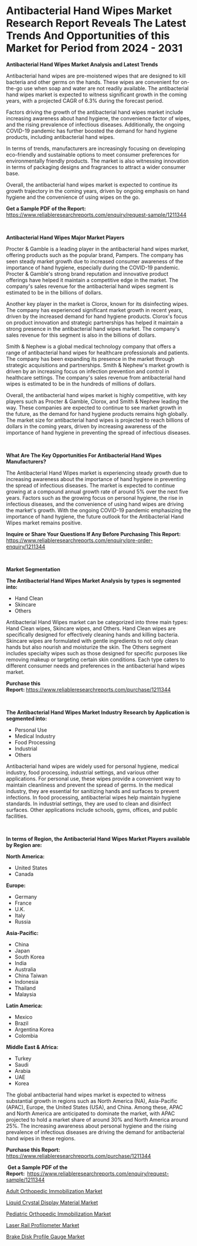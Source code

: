 <p><h1>Antibacterial Hand Wipes Market Research Report Reveals The Latest Trends And Opportunities of this Market for Period from 2024 - 2031</h1></p><p><strong>Antibacterial Hand Wipes Market Analysis and Latest Trends</strong></p>
<p><p>Antibacterial hand wipes are pre-moistened wipes that are designed to kill bacteria and other germs on the hands. These wipes are convenient for on-the-go use when soap and water are not readily available. The antibacterial hand wipes market is expected to witness significant growth in the coming years, with a projected CAGR of 6.3% during the forecast period.</p><p>Factors driving the growth of the antibacterial hand wipes market include increasing awareness about hand hygiene, the convenience factor of wipes, and the rising prevalence of infectious diseases. Additionally, the ongoing COVID-19 pandemic has further boosted the demand for hand hygiene products, including antibacterial hand wipes.</p><p>In terms of trends, manufacturers are increasingly focusing on developing eco-friendly and sustainable options to meet consumer preferences for environmentally friendly products. The market is also witnessing innovation in terms of packaging designs and fragrances to attract a wider consumer base.</p><p>Overall, the antibacterial hand wipes market is expected to continue its growth trajectory in the coming years, driven by ongoing emphasis on hand hygiene and the convenience of using wipes on the go.</p></p>
<p><strong>Get a Sample PDF of the Report:&nbsp;</strong> <a href="https://www.reliableresearchreports.com/enquiry/request-sample/1211344">https://www.reliableresearchreports.com/enquiry/request-sample/1211344</a></p>
<p>&nbsp;</p>
<p><strong>Antibacterial Hand Wipes Major Market Players</strong></p>
<p><p>Procter & Gamble is a leading player in the antibacterial hand wipes market, offering products such as the popular brand, Pampers. The company has seen steady market growth due to increased consumer awareness of the importance of hand hygiene, especially during the COVID-19 pandemic. Procter & Gamble's strong brand reputation and innovative product offerings have helped it maintain a competitive edge in the market. The company's sales revenue for the antibacterial hand wipes segment is estimated to be in the billions of dollars.</p><p>Another key player in the market is Clorox, known for its disinfecting wipes. The company has experienced significant market growth in recent years, driven by the increased demand for hand hygiene products. Clorox's focus on product innovation and strategic partnerships has helped it maintain a strong presence in the antibacterial hand wipes market. The company's sales revenue for this segment is also in the billions of dollars.</p><p>Smith & Nephew is a global medical technology company that offers a range of antibacterial hand wipes for healthcare professionals and patients. The company has been expanding its presence in the market through strategic acquisitions and partnerships. Smith & Nephew's market growth is driven by an increasing focus on infection prevention and control in healthcare settings. The company's sales revenue from antibacterial hand wipes is estimated to be in the hundreds of millions of dollars.</p><p>Overall, the antibacterial hand wipes market is highly competitive, with key players such as Procter & Gamble, Clorox, and Smith & Nephew leading the way. These companies are expected to continue to see market growth in the future, as the demand for hand hygiene products remains high globally. The market size for antibacterial hand wipes is projected to reach billions of dollars in the coming years, driven by increasing awareness of the importance of hand hygiene in preventing the spread of infectious diseases.</p></p>
<p>&nbsp;</p>
<p><strong>What Are The Key Opportunities For Antibacterial Hand Wipes Manufacturers?</strong></p>
<p><p>The Antibacterial Hand Wipes market is experiencing steady growth due to increasing awareness about the importance of hand hygiene in preventing the spread of infectious diseases. The market is expected to continue growing at a compound annual growth rate of around 5% over the next five years. Factors such as the growing focus on personal hygiene, the rise in infectious diseases, and the convenience of using hand wipes are driving the market's growth. With the ongoing COVID-19 pandemic emphasizing the importance of hand hygiene, the future outlook for the Antibacterial Hand Wipes market remains positive.</p></p>
<p><strong>Inquire or Share Your Questions If Any Before Purchasing This Report:</strong> <a href="https://www.reliableresearchreports.com/enquiry/pre-order-enquiry/1211344">https://www.reliableresearchreports.com/enquiry/pre-order-enquiry/1211344</a></p>
<p>&nbsp;</p>
<p><strong>Market Segmentation</strong></p>
<p><strong>The Antibacterial Hand Wipes Market Analysis by types is segmented into:</strong></p>
<p><ul><li>Hand Clean</li><li>Skincare</li><li>Others</li></ul></p>
<p><p>Antibacterial Hand Wipes market can be categorized into three main types: Hand Clean wipes, Skincare wipes, and Others. Hand Clean wipes are specifically designed for effectively cleaning hands and killing bacteria. Skincare wipes are formulated with gentle ingredients to not only clean hands but also nourish and moisturize the skin. The Others segment includes specialty wipes such as those designed for specific purposes like removing makeup or targeting certain skin conditions. Each type caters to different consumer needs and preferences in the antibacterial hand wipes market.</p></p>
<p><strong>Purchase this Report:&nbsp;</strong><a href="https://www.reliableresearchreports.com/purchase/1211344">https://www.reliableresearchreports.com/purchase/1211344</a></p>
<p>&nbsp;</p>
<p><strong>The Antibacterial Hand Wipes Market Industry Research by Application is segmented into:</strong></p>
<p><ul><li>Personal Use</li><li>Medical Industry</li><li>Food Processing</li><li>Industrial</li><li>Others</li></ul></p>
<p><p>Antibacterial hand wipes are widely used for personal hygiene, medical industry, food processing, industrial settings, and various other applications. For personal use, these wipes provide a convenient way to maintain cleanliness and prevent the spread of germs. In the medical industry, they are essential for sanitizing hands and surfaces to prevent infections. In food processing, antibacterial wipes help maintain hygiene standards. In industrial settings, they are used to clean and disinfect surfaces. Other applications include schools, gyms, offices, and public facilities.</p></p>
<p>&nbsp;</p>
<p><strong>In terms of Region, the Antibacterial Hand Wipes Market Players available by Region are:</strong></p>
<p>
    <p> <strong> North America: </strong>
        <ul>
            <li>United States</li>
            <li>Canada</li>
        </ul>
        </p> 
    <p> <strong> Europe: </strong>
        <ul>
            <li>Germany</li>
            <li>France</li>
            <li>U.K.</li>
            <li>Italy</li>
            <li>Russia</li>
        </ul>
        </p> 
    <p> <strong> Asia-Pacific: </strong>
        <ul>
            <li>China</li>
            <li>Japan</li>
            <li>South Korea</li>
            <li>India</li>
            <li>Australia</li>
            <li>China Taiwan</li>
            <li>Indonesia</li>
            <li>Thailand</li>
            <li>Malaysia</li>
        </ul>
        </p> 
    <p> <strong> Latin America: </strong>
        <ul>
            <li>Mexico</li>
            <li>Brazil</li>
            <li>Argentina Korea</li>
            <li>Colombia</li>
        </ul>
        </p> 
    <p> <strong> Middle East & Africa: </strong>
        <ul>
            <li>Turkey</li>
            <li>Saudi</li>
            <li>Arabia</li>
            <li>UAE</li>
            <li>Korea</li>
        </ul>
    </p>
    </p>
<p><p>The global antibacterial hand wipes market is expected to witness substantial growth in regions such as North America (NA), Asia-Pacific (APAC), Europe, the United States (USA), and China. Among these, APAC and North America are anticipated to dominate the market, with APAC projected to hold a market share of around 30% and North America around 25%. The increasing awareness about personal hygiene and the rising prevalence of infectious diseases are driving the demand for antibacterial hand wipes in these regions.</p></p>
<p><strong>Purchase this Report: </strong><a href="https://www.reliableresearchreports.com/purchase/1211344">https://www.reliableresearchreports.com/purchase/1211344</a></p>
<p>&nbsp;<strong>Get a Sample PDF of the Report:&nbsp;&nbsp;</strong><a href="https://www.reliableresearchreports.com/enquiry/request-sample/1211344">https://www.reliableresearchreports.com/enquiry/request-sample/1211344</a></p>
<p><strong></strong></p>
<p><p><a href="https://medium.com/@alesiabrahimi58/analyzing-adult-orthopedic-immobilization-market-global-industry-perspective-and-forecast-2024-to-33ac8515e03f">Adult Orthopedic Immobilization Market</a></p><p><a href="https://medium.com/@judyhunter52/liquid-crystal-display-material-nbsp-market-focuses-on-market-share-size-and-projected-forecast-80b511bfa51f">Liquid Crystal Display Material Market</a></p><p><a href="https://medium.com/@alesiabrahimi58/pediatric-orthopedic-immobilization-market-exploring-market-share-market-trends-and-future-fbd88a3a98fc">Pediatric Orthopedic Immobilization Market</a></p><p><a href="https://medium.com/@besaosmani1903/laser-rail-profilometer-market-the-key-to-successful-business-strategy-forecast-till-2031-02960f37b8ae">Laser Rail Profilometer Market</a></p><p><a href="https://medium.com/@besaosmani1903/brake-disk-profile-gauge-market-size-reveals-the-best-marketing-channels-in-global-industry-9c34c88c2c89">Brake Disk Profile Gauge Market</a></p></p>